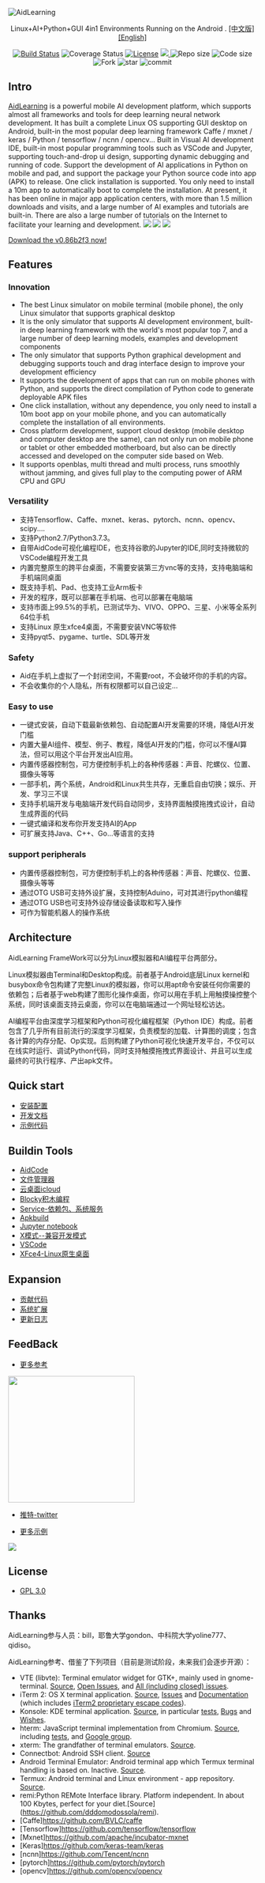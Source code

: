 ![AidLearning](https://cdn.nlark.com/yuque/0/2020/png/726405/1578322228096-7dba507c-67f2-463b-a280-791bebed0418.png?x-oss-process=image%2Fresize%2Cw_1492)
  <p align="center">
    Linux+AI+Python+GUI 4in1 Environments Running on the Android . <a href='README-cn.md'>[中文版]</a> <a href='README.md'>[English]
  </p>
  <p align="center">
    <a href="https://travis-ci.org/lc-soft/LCUI"><img src="https://travis-ci.org/lc-soft/LCUI.png?branch=master" alt="Build Status"></a>
    <img src="https://img.shields.io/badge/coverage-100%25-brightgreen" alt="Coverage Status">
    <a href="http://opensource.org/licenses/MIT"><img src="https://img.shields.io/github/license/lc-soft/LCUI.svg" alt="License"></a>
    <a href="https://github.com/aidlearning/AidLearning-FrameWork/releases">
    <img src="https://img.shields.io/github/v/tag/aidlearning/AidLearning-FrameWork" > </a>
    <img src="https://img.shields.io/badge/repo%20size-37%20MB-blue" alt="Repo size">
    <img src="https://img.shields.io/badge/code%20size-11.83%20MB-blue" alt="Code size">
<img src="https://img.shields.io/github/forks/aidlearning/AidLearning-FrameWork?style=flat" alt="Fork">
<img src="https://img.shields.io/github/stars/aidlearning/AidLearning-FrameWork?style=flat" alt="star">
<img src="https://img.shields.io/github/last-commit/aidlearning/AidLearning-FrameWork?style=plastic" alt="commit">

</p>


## Intro
[AidLearning](http://www.aidlearning.net) is a powerful mobile AI development platform, which supports almost all frameworks and tools for deep learning neural network development. It has built a complete Linux OS supporting GUI desktop on Android, built-in the most popular deep learning framework Caffe / mxnet / keras / Python / tensorflow / ncnn / opencv... Built in Visual AI development IDE, built-in most popular programming tools such as VSCode and Jupyter, supporting touch-and-drop ui design, supporting dynamic debugging and running of code. Support the development of AI applications in Python on mobile and pad, and support the package your Python source code into app (APK) to release. One click installation is supported. You only need to install a 10m app to automatically boot to complete the installation. At present, it has been online in major app application centers, with more than 1.5 million downloads and visits, and a large number of AI examples and tutorials are built-in. There are also a large number of tutorials on the Internet to facilitate your learning and development.
<img src="http://www.aidlearning.net/git_img/0.jpg" />
<img src="https://www.aidlearning.net/git_img/1.jpg" />
<img src="http://www.aidlearning.net/git_img/2.jpg" />


[Download the v0.86b2f3 now!](http://23668748.s21d-23.faiusrd.com/0/ABUIABBKGAAggZnz_QUosomgnAQ?f=aid-0.86b2f3.apk&v=1597820033) 

## Features
### Innovation
- The best Linux simulator on mobile terminal (mobile phone), the only Linux simulator that supports graphical desktop
- It is the only simulator that supports AI development environment, built-in deep learning framework with the world's most popular top 7, and a large number of deep learning models, examples and development components
- The only simulator that supports Python graphical development and debugging supports touch and drag interface design to improve your development efficiency
- It supports the development of apps that can run on mobile phones with Python, and supports the direct compilation of Python code to generate deployable APK files
- One click installation, without any dependence, you only need to install a 10m boot app on your mobile phone, and you can automatically complete the installation of all environments.
- Cross platform development, support cloud desktop (mobile desktop and computer desktop are the same), can not only run on mobile phone or tablet or other embedded motherboard, but also can be directly accessed and developed on the computer side based on Web.
- It supports openblas, multi thread and multi process, runs smoothly without jamming, and gives full play to the computing power of ARM CPU and GPU

### Versatility
- 支持Tensorflow、Caffe、mxnet、keras、pytorch、ncnn、opencv、scipy....
- 支持Python2.7/Python3.7.3。
- 自带AidCode可视化编程IDE，也支持谷歌的Jupyter的IDE,同时支持微软的VSCode编程开发工具
- 内置完整原生的跨平台桌面，不需要安装第三方vnc等的支持，支持电脑端和手机端同桌面
- 既支持手机、Pad、也支持工业Arm板卡
- 开发的程序，既可以部署在手机端、也可以部署在电脑端
- 支持市面上99.5%的手机，已测试华为、VIVO、OPPO、三星、小米等全系列64位手机
- 支持Linux 原生xfce4桌面，不需要安装VNC等软件
- 支持pyqt5、pygame、turtle、SDL等开发
### Safety
- Aid在手机上虚拟了一个封闭空间，不需要root，不会破坏你的手机的内容。
- 不会收集你的个人隐私，所有权限都可以自己设定...
### Easy to use
- 一键式安装，自动下载最新依赖包、自动配置AI开发需要的环境，降低AI开发门槛
- 内置大量AI组件、模型、例子、教程，降低AI开发的门槛，你可以不懂AI算法，但可以用这个平台开发出AI应用。
- 内置传感器控制包，可方便控制手机上的各种传感器：声音、陀螺仪、位置、摄像头等等
- 一部手机，两个系统，Android和Linux共生共存，无重启自由切换；娱乐、开发、学习三不误
- 支持手机端开发与电脑端开发代码自动同步，支持界面触摸拖拽式设计，自动生成界面的代码
- 一键式编译和发布你开发支持AI的App
- 可扩展支持Java、C++、Go...等语言的支持

### support peripherals
- 内置传感器控制包，可方便控制手机上的各种传感器：声音、陀螺仪、位置、摄像头等等
- 通过OTG USB可支持外设扩展，支持控制Aduino，可对其进行python编程
- 通过OTG USB也可支持外设存储设备读取和写入操作
- 可作为智能机器人的操作系统

## Architecture
AidLearning FrameWork可以分为Linux模拟器和AI编程平台两部分。

Linux模拟器由Terminal和Desktop构成。前者基于Android底层Linux kernel和busybox命令包构建了完整Linux的模拟器，你可以用apt命令安装任何你需要的依赖包；后者基于web构建了图形化操作桌面，你可以用在手机上用触摸操控整个系统，同时该桌面支持云桌面，你可以在电脑端通过一个网址轻松访达。

AI编程平台由深度学习框架和Python可视化编程框架（Python IDE）构成。前者包含了几乎所有目前流行的深度学习框架，负责模型的加载、计算图的调度；包含各计算的内存分配、Op实现。后则构建了Python可视化快速开发平台，不仅可以在线实时运行、调试Python代码，同时支持触摸拖拽式界面设计、并且可以生成最终的可执行程序、产出apk文件。


## Quick start
- [安装配置](https://www.aidlearning.net/showdoc/web/#/5?page_id=26)
- [开发文档](https://www.aidlearning.net/showdoc/web/#/5?page_id=23)
- [示例代码](https://www.aidlearning.net/showdoc/web/#/5?page_id=40)

## Buildin Tools
- [AidCode](https://www.aidlearning.net/showdoc/web/#/5?page_id=28)
- [文件管理器](https://www.aidlearning.net/showdoc/web/#/5?page_id=27)
- [云桌面icloud](https://www.aidlearning.net/showdoc/web/#/5?page_id=29)
- [Blocky积木编程](https://www.aidlearning.net/showdoc/web/#/5?page_id=34)
- [Service-依赖包、系统服务](https://www.aidlearning.net/showdoc/web/#/5?page_id=33)
- [Apkbuild](https://www.aidlearning.net/showdoc/web/#/5?page_id=31)
- [Jupyter notebook](https://www.aidlearning.net/showdoc/web/#/5?page_id=30)
- [X模式--兼容开发模式](https://www.aidlearning.net/showdoc/web/#/5?page_id=36)
- [VSCode](https://www.aidlearning.net/showdoc/web/#/5?page_id=32)
- [XFce4-Linux原生桌面](https://www.aidlearning.net/showdoc/web/#/5?page_id=35)

## Expansion
- [贡献代码](https://www.aidlearning.net/showdoc/web/#/5?page_id=39)
- [系统扩展](https://www.aidlearning.net/showdoc/web/#/5?page_id=38)
- [更新日志](https://www.aidlearning.net/showdoc/web/#/5?page_id=24)

##  FeedBack
- [更多参考](http://code.aidlearning.net)
<img src="https://i.loli.net/2020/04/11/TtfxFj2rnkB7ZVM.png" height="256"/>

- [推特-twitter](https://twitter.com/aidlearning)

- [更多示例](http://code.aidlearning.net)


<img src="https://cdn.nlark.com/yuque/0/2020/png/726405/1588573935881-54e2a362-57f2-4afb-9312-a5ccd2355ecf.png"/>


## License
- [GPL 3.0](license.md)


## Thanks
AidLearning参与人员：bill，耶鲁大学gondon、中科院大学yoline777、qidiso。

AidLearning参考、借鉴了下列项目（目前是测试阶段，未来我们会逐步开源）：

* VTE (libvte): Terminal emulator widget for GTK+, mainly used in gnome-terminal. [Source](https://github.com/GNOME/vte), [Open Issues](https://bugzilla.gnome.org/buglist.cgi?quicksearch=product%3A%22vte%22+), and [All (including closed) issues](https://bugzilla.gnome.org/buglist.cgi?bug_status=RESOLVED&bug_status=VERIFIED&chfield=resolution&chfieldfrom=-2000d&chfieldvalue=FIXED&product=vte&resolution=FIXED).
* iTerm 2: OS X terminal application. [Source](https://github.com/gnachman/iTerm2), [Issues](https://gitlab.com/gnachman/iterm2/issues) and [Documentation](http://www.iterm2.com/documentation.html) (which includes [iTerm2 proprietary escape codes](http://www.iterm2.com/documentation-escape-codes.html)).
* Konsole: KDE terminal application. [Source](https://projects.kde.org/projects/kde/applications/konsole/repository), in particular [tests](https://projects.kde.org/projects/kde/applications/konsole/repository/revisions/master/show/tests), [Bugs](https://bugs.kde.org/buglist.cgi?bug_severity=critical&bug_severity=grave&bug_severity=major&bug_severity=crash&bug_severity=normal&bug_severity=minor&bug_status=UNCONFIRMED&bug_status=NEW&bug_status=ASSIGNED&bug_status=REOPENED&product=konsole) and [Wishes](https://bugs.kde.org/buglist.cgi?bug_severity=wishlist&bug_status=UNCONFIRMED&bug_status=NEW&bug_status=ASSIGNED&bug_status=REOPENED&product=konsole).
* hterm: JavaScript terminal implementation from Chromium. [Source](https://github.com/chromium/hterm), including [tests](https://github.com/chromium/hterm/blob/master/js/hterm_vt_tests.js), and [Google group](https://groups.google.com/a/chromium.org/forum/#!forum/chromium-hterm).
* xterm: The grandfather of terminal emulators. [Source](http://invisible-island.net/datafiles/release/xterm.tar.gz).
* Connectbot: Android SSH client. [Source](https://github.com/connectbot/connectbot)
* Android Terminal Emulator: Android terminal app which Termux terminal handling is based on. Inactive. [Source](https://github.com/jackpal/Android-Terminal-Emulator).
* Termux: Android terminal and Linux environment - app repository. [Source](https://github.com/termux/termux-app).
* remi:Python REMote Interface library. Platform independent. In about 100 Kbytes, perfect for your diet.[Source]
(https://github.com/dddomodossola/remi).
* [Caffe]https://github.com/BVLC/caffe
* [Tensorflow]https://github.com/tensorflow/tensorflow
* [Mxnet]https://github.com/apache/incubator-mxnet
* [Keras]https://github.com/keras-team/keras
* [ncnn]https://github.com/Tencent/ncnn
* [pytorch]https://github.com/pytorch/pytorch
* [opencv]https://github.com/opencv/opencv

